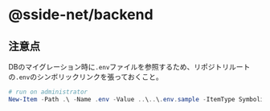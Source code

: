 # @sside-net/backend

## 注意点

DBのマイグレーション時に`.env`ファイルを参照するため、リポジトリルートの`.env`のシンボリックリンクを張っておくこと。

```powershell
# run on administrator
New-Item -Path .\ -Name .env -Value ..\..\.env.sample -ItemType SymbolicLink
```
